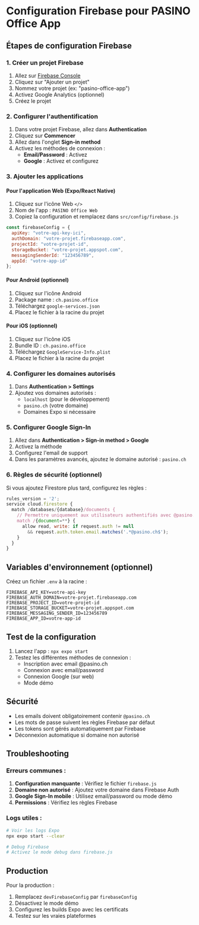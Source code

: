 # Configuration Firebase pour PASINO Office App

## Étapes de configuration Firebase

### 1. Créer un projet Firebase

1. Allez sur [Firebase Console](https://console.firebase.google.com/)
2. Cliquez sur "Ajouter un projet"
3. Nommez votre projet (ex: "pasino-office-app")
4. Activez Google Analytics (optionnel)
5. Créez le projet

### 2. Configurer l'authentification

1. Dans votre projet Firebase, allez dans **Authentication**
2. Cliquez sur **Commencer**
3. Allez dans l'onglet **Sign-in method**
4. Activez les méthodes de connexion :
   - **Email/Password** : Activez
   - **Google** : Activez et configurez

### 3. Ajouter les applications

#### Pour l'application Web (Expo/React Native)

1. Cliquez sur l'icône Web `</>`
2. Nom de l'app : `PASINO Office Web`
3. Copiez la configuration et remplacez dans `src/config/firebase.js`

```javascript
const firebaseConfig = {
  apiKey: "votre-api-key-ici",
  authDomain: "votre-projet.firebaseapp.com",
  projectId: "votre-projet-id",
  storageBucket: "votre-projet.appspot.com", 
  messagingSenderId: "123456789",
  appId: "votre-app-id"
};
```

#### Pour Android (optionnel)

1. Cliquez sur l'icône Android
2. Package name : `ch.pasino.office`
3. Téléchargez `google-services.json`
4. Placez le fichier à la racine du projet

#### Pour iOS (optionnel)

1. Cliquez sur l'icône iOS
2. Bundle ID : `ch.pasino.office`
3. Téléchargez `GoogleService-Info.plist`
4. Placez le fichier à la racine du projet

### 4. Configurer les domaines autorisés

1. Dans **Authentication > Settings**
2. Ajoutez vos domaines autorisés :
   - `localhost` (pour le développement)
   - `pasino.ch` (votre domaine)
   - Domaines Expo si nécessaire

### 5. Configurer Google Sign-In

1. Allez dans **Authentication > Sign-in method > Google**
2. Activez la méthode
3. Configurez l'email de support
4. Dans les paramètres avancés, ajoutez le domaine autorisé : `pasino.ch`

### 6. Règles de sécurité (optionnel)

Si vous ajoutez Firestore plus tard, configurez les règles :

```javascript
rules_version = '2';
service cloud.firestore {
  match /databases/{database}/documents {
    // Permettre uniquement aux utilisateurs authentifiés avec @pasino.ch
    match /{document=**} {
      allow read, write: if request.auth != null 
        && request.auth.token.email.matches('.*@pasino.ch$');
    }
  }
}
```

## Variables d'environnement (optionnel)

Créez un fichier `.env` à la racine :

```env
FIREBASE_API_KEY=votre-api-key
FIREBASE_AUTH_DOMAIN=votre-projet.firebaseapp.com
FIREBASE_PROJECT_ID=votre-projet-id
FIREBASE_STORAGE_BUCKET=votre-projet.appspot.com
FIREBASE_MESSAGING_SENDER_ID=123456789
FIREBASE_APP_ID=votre-app-id
```

## Test de la configuration

1. Lancez l'app : `npx expo start`
2. Testez les différentes méthodes de connexion :
   - Inscription avec email @pasino.ch
   - Connexion avec email/password
   - Connexion Google (sur web)
   - Mode démo

## Sécurité

- Les emails doivent obligatoirement contenir `@pasino.ch`
- Les mots de passe suivent les règles Firebase par défaut
- Les tokens sont gérés automatiquement par Firebase
- Déconnexion automatique si domaine non autorisé

## Troubleshooting

### Erreurs communes :

1. **Configuration manquante** : Vérifiez le fichier `firebase.js`
2. **Domaine non autorisé** : Ajoutez votre domaine dans Firebase Auth
3. **Google Sign-In mobile** : Utilisez email/password ou mode démo
4. **Permissions** : Vérifiez les règles Firebase

### Logs utiles :

```bash
# Voir les logs Expo
npx expo start --clear

# Debug Firebase
# Activez le mode debug dans firebase.js
```

## Production

Pour la production :
1. Remplacez `devFirebaseConfig` par `firebaseConfig` 
2. Désactivez le mode démo
3. Configurez les builds Expo avec les certificats
4. Testez sur les vraies plateformes
